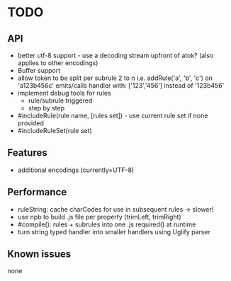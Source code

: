 # TODO

## API
- better utf-8 support - use a decoding stream upfront of atok? (also applies to other encodings)
- Buffer support
- allow token to be split per subrule 2 to n
	i.e. addRule('a', 'b', 'c') on 'a123b456c' emits/calls handler with: ['123','456'] instead of '123b456'
- implement debug tools for rules
	- rule/subrule triggered
	- step by step
- #includeRule(rule name, [rules set]) - use current rule set if none provided
- #includeRuleSet(rule set)

## Features
- additional encodings (currently=UTF-8)

## Performance
- ruleString: cache charCodes for use in subsequent rules -> slower!
- use npb to build .js file per property (trimLeft, trimRight)
- #compile(): rules + subrules into one .js required() at runtime
- turn string typed handler into smaller handlers using Uglify parser

## Known issues
none